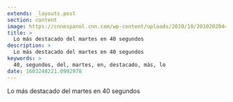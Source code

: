 ```yaml
--- 
extends: _layouts.post 
section: content 
image: https://cnnespanol.cnn.com/wp-content/uploads/2020/10/201020204422-cae-confianza-donald-trump-axios-ipsos-covid-coronavirus-jeff-bridges-linfoma-melania-pensilvania-tratamiento-pepe-mujica-senado-uruguay-perspectivas-buenos-aires-00000105-full-169.jpg?quality=100&strip=info 
title: > 
  Lo más destacado del martes en 40 segundos 
description: > 
  Lo más destacado del martes en 40 segundos 
keywords: > 
  40, segundos, del, martes, en, destacado, más, lo 
date: 1603248221.0992978 
--- 
```

<div><p>Lo m&#225;s destacado del martes en 40 segundos</p></div>
